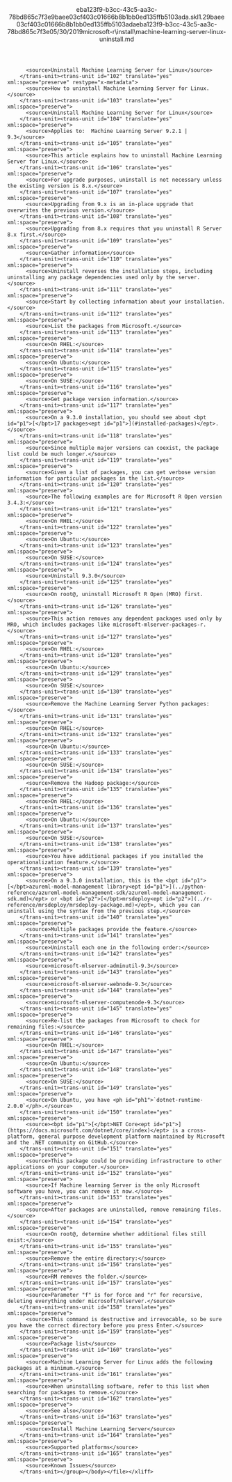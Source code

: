<?xml version="1.0"?><xliff version="1.2" xmlns="urn:oasis:names:tc:xliff:document:1.2" xmlns:xsi="http://www.w3.org/2001/XMLSchema-instance" xsi:schemaLocation="urn:oasis:names:tc:xliff:document:1.2 xliff-core-1.2-transitional.xsd"><file datatype="xml" original="machine-learning-server-linux-uninstall.md" source-language="en-US" target-language="en-US"><header><tool tool-id="mdxliff" tool-name="mdxliff" tool-version="1.0-8ab897d" tool-company="Microsoft" /><xliffext:skl_file_name xmlns:xliffext="urn:microsoft:content:schema:xliffextensions">eba123f9-b3cc-43c5-aa3c-78bd865c7f3e9baee03cf403c01666b8b1bb0ed135ffb5103ada.skl</xliffext:skl_file_name><xliffext:version xmlns:xliffext="urn:microsoft:content:schema:xliffextensions">1.2</xliffext:version><xliffext:ms.openlocfilehash xmlns:xliffext="urn:microsoft:content:schema:xliffextensions">9baee03cf403c01666b8b1bb0ed135ffb5103ada</xliffext:ms.openlocfilehash><xliffext:ms.sourcegitcommit xmlns:xliffext="urn:microsoft:content:schema:xliffextensions">eba123f9-b3cc-43c5-aa3c-78bd865c7f3e</xliffext:ms.sourcegitcommit><xliffext:ms.lasthandoff xmlns:xliffext="urn:microsoft:content:schema:xliffextensions">05/30/2019</xliffext:ms.lasthandoff><xliffext:ms.openlocfilepath xmlns:xliffext="urn:microsoft:content:schema:xliffextensions">microsoft-r\install\machine-learning-server-linux-uninstall.md</xliffext:ms.openlocfilepath></header><body><group id="content" extype="content"><trans-unit id="101" translate="yes" xml:space="preserve" restype="x-metadata">
          <source>Uninstall Machine Learning Server for Linux</source>
        </trans-unit><trans-unit id="102" translate="yes" xml:space="preserve" restype="x-metadata">
          <source>How to uninstall Machine Learning Server for Linux.</source>
        </trans-unit><trans-unit id="103" translate="yes" xml:space="preserve">
          <source>Uninstall Machine Learning Server for Linux</source>
        </trans-unit><trans-unit id="104" translate="yes" xml:space="preserve">
          <source>Applies to:  Machine Learning Server 9.2.1 | 9.3</source>
        </trans-unit><trans-unit id="105" translate="yes" xml:space="preserve">
          <source>This article explains how to uninstall Machine Learning Server for Linux.</source>
        </trans-unit><trans-unit id="106" translate="yes" xml:space="preserve">
          <source>For upgrade purposes, uninstall is not necessary unless the existing version is 8.x.</source>
        </trans-unit><trans-unit id="107" translate="yes" xml:space="preserve">
          <source>Upgrading from 9.x is an in-place upgrade that overwrites the previous version.</source>
        </trans-unit><trans-unit id="108" translate="yes" xml:space="preserve">
          <source>Upgrading from 8.x requires that you uninstall R Server 8.x first.</source>
        </trans-unit><trans-unit id="109" translate="yes" xml:space="preserve">
          <source>Gather information</source>
        </trans-unit><trans-unit id="110" translate="yes" xml:space="preserve">
          <source>Uninstall reverses the installation steps, including uninstalling any package dependencies used only by the server.</source>
        </trans-unit><trans-unit id="111" translate="yes" xml:space="preserve">
          <source>Start by collecting information about your installation.</source>
        </trans-unit><trans-unit id="112" translate="yes" xml:space="preserve">
          <source>List the packages from Microsoft.</source>
        </trans-unit><trans-unit id="113" translate="yes" xml:space="preserve">
          <source>On RHEL:</source>
        </trans-unit><trans-unit id="114" translate="yes" xml:space="preserve">
          <source>On Ubuntu:</source>
        </trans-unit><trans-unit id="115" translate="yes" xml:space="preserve">
          <source>On SUSE:</source>
        </trans-unit><trans-unit id="116" translate="yes" xml:space="preserve">
          <source>Get package version information.</source>
        </trans-unit><trans-unit id="117" translate="yes" xml:space="preserve">
          <source>On a 9.3.0 installation, you should see about <bpt id="p1">[</bpt>17 packages<ept id="p1">](#installed-packages)</ept>.</source>
        </trans-unit><trans-unit id="118" translate="yes" xml:space="preserve">
          <source>Since multiple major versions can coexist, the package list could be much longer.</source>
        </trans-unit><trans-unit id="119" translate="yes" xml:space="preserve">
          <source>Given a list of packages, you can get verbose version information for particular packages in the list.</source>
        </trans-unit><trans-unit id="120" translate="yes" xml:space="preserve">
          <source>The following examples are for Microsoft R Open version 3.4.3:</source>
        </trans-unit><trans-unit id="121" translate="yes" xml:space="preserve">
          <source>On RHEL:</source>
        </trans-unit><trans-unit id="122" translate="yes" xml:space="preserve">
          <source>On Ubuntu:</source>
        </trans-unit><trans-unit id="123" translate="yes" xml:space="preserve">
          <source>On SUSE:</source>
        </trans-unit><trans-unit id="124" translate="yes" xml:space="preserve">
          <source>Uninstall 9.3.0</source>
        </trans-unit><trans-unit id="125" translate="yes" xml:space="preserve">
          <source>On root@, uninstall Microsoft R Open (MRO) first.</source>
        </trans-unit><trans-unit id="126" translate="yes" xml:space="preserve">
          <source>This action removes any dependent packages used only by MRO, which includes packages like microsoft-mlserver-packages-r.</source>
        </trans-unit><trans-unit id="127" translate="yes" xml:space="preserve">
          <source>On RHEL:</source>
        </trans-unit><trans-unit id="128" translate="yes" xml:space="preserve">
          <source>On Ubuntu:</source>
        </trans-unit><trans-unit id="129" translate="yes" xml:space="preserve">
          <source>On SUSE:</source>
        </trans-unit><trans-unit id="130" translate="yes" xml:space="preserve">
          <source>Remove the Machine Learning Server Python packages:</source>
        </trans-unit><trans-unit id="131" translate="yes" xml:space="preserve">
          <source>On RHEL:</source>
        </trans-unit><trans-unit id="132" translate="yes" xml:space="preserve">
          <source>On Ubuntu:</source>
        </trans-unit><trans-unit id="133" translate="yes" xml:space="preserve">
          <source>On SUSE:</source>
        </trans-unit><trans-unit id="134" translate="yes" xml:space="preserve">
          <source>Remove the Hadoop package:</source>
        </trans-unit><trans-unit id="135" translate="yes" xml:space="preserve">
          <source>On RHEL:</source>
        </trans-unit><trans-unit id="136" translate="yes" xml:space="preserve">
          <source>On Ubuntu:</source>
        </trans-unit><trans-unit id="137" translate="yes" xml:space="preserve">
          <source>On SUSE:</source>
        </trans-unit><trans-unit id="138" translate="yes" xml:space="preserve">
          <source>You have additional packages if you installed the operationalization feature.</source>
        </trans-unit><trans-unit id="139" translate="yes" xml:space="preserve">
          <source>On a 9.3.0 installation, this is the <bpt id="p1">[</bpt>azureml-model-management library<ept id="p1">](../python-reference/azureml-model-management-sdk/azureml-model-management-sdk.md)</ept> or <bpt id="p2">[</bpt>mrsdeploy<ept id="p2">](../r-reference/mrsdeploy/mrsdeploy-package.md)</ept>, which you can uninstall using the syntax from the previous step.</source>
        </trans-unit><trans-unit id="140" translate="yes" xml:space="preserve">
          <source>Multiple packages provide the feature.</source>
        </trans-unit><trans-unit id="141" translate="yes" xml:space="preserve">
          <source>Uninstall each one in the following order:</source>
        </trans-unit><trans-unit id="142" translate="yes" xml:space="preserve">
          <source>microsoft-mlserver-adminutil-9.3</source>
        </trans-unit><trans-unit id="143" translate="yes" xml:space="preserve">
          <source>microsoft-mlserver-webnode-9.3</source>
        </trans-unit><trans-unit id="144" translate="yes" xml:space="preserve">
          <source>microsoft-mlserver-computenode-9.3</source>
        </trans-unit><trans-unit id="145" translate="yes" xml:space="preserve">
          <source>Re-list the packages from Microsoft to check for remaining files:</source>
        </trans-unit><trans-unit id="146" translate="yes" xml:space="preserve">
          <source>On RHEL:</source>
        </trans-unit><trans-unit id="147" translate="yes" xml:space="preserve">
          <source>On Ubuntu:</source>
        </trans-unit><trans-unit id="148" translate="yes" xml:space="preserve">
          <source>On SUSE:</source>
        </trans-unit><trans-unit id="149" translate="yes" xml:space="preserve">
          <source>On Ubuntu, you have <ph id="ph1">`dotnet-runtime-2.0.0`</ph>.</source>
        </trans-unit><trans-unit id="150" translate="yes" xml:space="preserve">
          <source><bpt id="p1">[</bpt>NET Core<ept id="p1">](https://docs.microsoft.com/dotnet/core/index)</ept> is a cross-platform, general purpose development platform maintained by Microsoft and the .NET community on GitHub.</source>
        </trans-unit><trans-unit id="151" translate="yes" xml:space="preserve">
          <source>This package could be providing infrastructure to other applications on your computer.</source>
        </trans-unit><trans-unit id="152" translate="yes" xml:space="preserve">
          <source>If Machine learning Server is the only Microsoft software you have, you can remove it now.</source>
        </trans-unit><trans-unit id="153" translate="yes" xml:space="preserve">
          <source>After packages are uninstalled, remove remaining files.</source>
        </trans-unit><trans-unit id="154" translate="yes" xml:space="preserve">
          <source>On root@, determine whether additional files still exist:</source>
        </trans-unit><trans-unit id="155" translate="yes" xml:space="preserve">
          <source>Remove the entire directory:</source>
        </trans-unit><trans-unit id="156" translate="yes" xml:space="preserve">
          <source>RM removes the folder.</source>
        </trans-unit><trans-unit id="157" translate="yes" xml:space="preserve">
          <source>Parameter "f" is for force and "r" for recursive, deleting everything under microsoft/mlserver.</source>
        </trans-unit><trans-unit id="158" translate="yes" xml:space="preserve">
          <source>This command is destructive and irrevocable, so be sure you have the correct directory before you press Enter.</source>
        </trans-unit><trans-unit id="159" translate="yes" xml:space="preserve">
          <source>Package list</source>
        </trans-unit><trans-unit id="160" translate="yes" xml:space="preserve">
          <source>Machine Learning Server for Linux adds the following packages at a minimum.</source>
        </trans-unit><trans-unit id="161" translate="yes" xml:space="preserve">
          <source>When uninstalling software, refer to this list when searching for packages to remove.</source>
        </trans-unit><trans-unit id="162" translate="yes" xml:space="preserve">
          <source>See also</source>
        </trans-unit><trans-unit id="163" translate="yes" xml:space="preserve">
          <source>Install Machine Learning Server</source>
        </trans-unit><trans-unit id="164" translate="yes" xml:space="preserve">
          <source>Supported platforms</source>
        </trans-unit><trans-unit id="165" translate="yes" xml:space="preserve">
          <source>Known Issues</source>
        </trans-unit></group></body></file></xliff>
